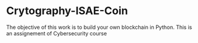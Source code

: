 # Crytography-ISAE-Coin
The objective of this work is to build your own blockchain in Python. This is an assignement of Cybersecurity course  
